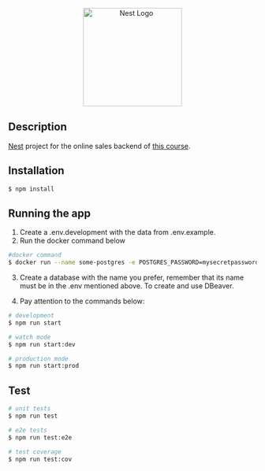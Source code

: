 <p align="center">
  <a href="http://nestjs.com/" target="blank"><img src="https://nestjs.com/img/logo-small.svg" width="200" alt="Nest Logo" /></a>
</p>

## Description

[Nest](https://github.com/nestjs/nest) project for the online sales backend of [this course](https://www.udemy.com/course/nestjs-e-reactjs-do-zero-ao-avancado-utilizando-typescript/?couponCode=ST22FS22724).

## Installation

```bash
$ npm install
```

## Running the app

1. Create a .env.development with the data from .env.example.
2. Run the docker command below

```bash
#docker command
$ docker run --name some-postgres -e POSTGRES_PASSWORD=mysecretpassword -p 5432:5432 -d postgres
```

3. Create a database with the name you prefer, remember that its name must be in the .env mentioned above. To create and use DBeaver.

4. Pay attention to the commands below:

```bash
# development
$ npm run start

# watch mode
$ npm run start:dev

# production mode
$ npm run start:prod
```

## Test

```bash
# unit tests
$ npm run test

# e2e tests
$ npm run test:e2e

# test coverage
$ npm run test:cov
```

